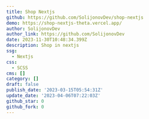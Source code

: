 ```yaml
---
title: Shop Nextjs
github: https://github.com/SolijonovDev/shop-nextjs
demo: https://shop-nextjs-theta.vercel.app/
author: SolijonovDev
author_link: https://github.com/SolijonovDev
date: 2023-11-30T10:48:34.399Z
description: Shop in nextjs
ssg:
  - Nextjs
css:
  - SCSS
cms: []
category: []
draft: false
publish_date: '2023-03-15T05:54:31Z'
update_date: '2023-04-06T07:22:03Z'
github_star: 0
github_fork: 0
---
```

